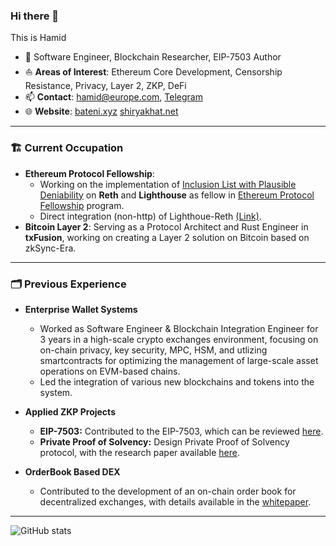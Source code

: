 ### Hi there 👋

This is Hamid

- 🔭 Software Engineer, Blockchain Researcher, EIP-7503 Author
- ⛵ **Areas of Interest**: Ethereum Core Development, Censorship Resistance, Privacy, Layer 2, ZKP, DeFi
- 📫 **Contact**: [hamid@europe.com](mailto:hamid@europe.com), [Telegram](https://t.me/newbateni)
- 🌐 **Website**: [bateni.xyz](https://bateni.xyz) [shiryakhat.net](https://shiryakhat.net)

---
### 🏗️ Current Occupation

- **Ethereum Protocol Fellowship**:
  - Working on the implementation of [Inclusion List with Plausible Deniability](https://github.com/eth-protocol-fellows/cohort-five/blob/main/projects/attestation-based-inclusion-list.md) on **Reth** and **Lighthouse** as fellow in [Ethereum Protocol Fellowship](https://epf.wiki/#/wiki/epf) program.
  - Direct integration (non-http) of Lighthoue-Reth [(Link)](https://github.com/eth-protocol-fellows/cohort-five/blob/main/projects/direct-integration-of-lighthouse-reth-and-tracing-integration-in-lighthouse.md).
- **Bitcoin Layer 2**: Serving as a Protocol Architect and Rust Engineer in **txFusion**, working on creating a Layer 2 solution on Bitcoin based on zkSync-Era.

---
### 🗂️ Previous Experience

- **Enterprise Wallet Systems**  
  - Worked as Software Engineer & Blockchain Integration Engineer for 3 years in a high-scale crypto exchanges environment, focusing on on-chain privacy, key security, MPC, HSM, and utlizing smartcontracts for optimizing the management of large-scale asset operations on EVM-based chains.
  - Led the integration of various new blockchains and tokens into the system.

- **Applied ZKP Projects**  
  - **EIP-7503:** Contributed to the EIP-7503, which can be reviewed [here](https://eips.ethereum.org/EIPS/eip-7503).
  - **Private Proof of Solvency:** Design Private Proof of Solvency protocol, with the research paper available [here](https://arxiv.org/abs/2310.13900).
- **OrderBook Based DEX**  
  - Contributed to the development of an on-chain order book for decentralized exchanges, with details available in the [whitepaper](https://whitepaper.multipool.finance/protocol-overview/independent-on-chain-order-book/sum-trees).

---

![GitHub stats](https://github-readme-stats.vercel.app/api?username=irnb&show_icons=true&theme=radical)
